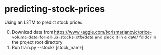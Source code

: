 # predicting-stock-prices
Using an LSTM to predict stock prices

0. Download data from https://www.kaggle.com/borismarjanovic/price-volume-data-for-all-us-stocks-etfs/data and place it in a data/ folder in the project root directory
1. Run train.py --stocks [stock_name]
